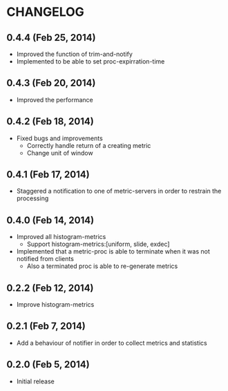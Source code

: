 # CHANGELOG

## 0.4.4 (Feb 25, 2014)

* Improved the function of trim-and-notify
* Implemented to be able to set proc-expirration-time


## 0.4.3 (Feb 20, 2014)

* Improved the performance

## 0.4.2 (Feb 18, 2014)

* Fixed bugs and improvements
    * Correctly handle return of a creating metric
    * Change unit of window


## 0.4.1 (Feb 17, 2014)

* Staggered a notification to one of metric-servers in order to restrain the processing


## 0.4.0 (Feb 14, 2014)

* Improved all histogram-metrics
    * Support histogram-metrics:[uniform, slide, exdec]
* Implemented that a metric-proc is able to terminate when it was not notified from clients
    * Also a terminated proc is able to re-generate metrics


## 0.2.2 (Feb 12, 2014)

* Improve histogram-metrics


## 0.2.1 (Feb 7, 2014)

* Add a behaviour of notifier in order to collect metrics and statistics


## 0.2.0 (Feb 5, 2014)

* Initial release
